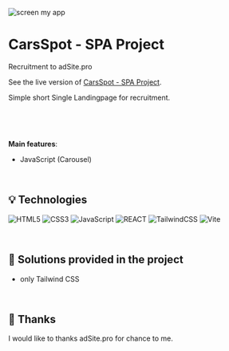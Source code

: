 ![screen my app](assets/img/screen_project.png)

# CarsSpot - SPA Project

Recruitment to adSite.pro

See the live version of [CarsSpot - SPA Project](https://artur-it.github.io/recruitment_adSite.pro/).

Simple short Single Landingpage for recruitment.

&nbsp;

&nbsp;

**Main features**:

- JavaScript (Carousel)

&nbsp;

## 💡 Technologies

![HTML5](https://img.shields.io/badge/html5-%23E34F26.svg?style=for-the-badge&logo=html5&logoColor=white)
![CSS3](https://img.shields.io/badge/css3-%231572B6.svg?style=for-the-badge&logo=css3&logoColor=white)
![JavaScript](https://img.shields.io/badge/javascript-%23323330.svg?style=for-the-badge&logo=javascript&logoColor=%23F7DF1E)
![REACT](https://img.shields.io/badge/react-%23323330.svg?style=for-the-badge&logo=react&logoColor=%23F7DF1E)
![TailwindCSS](https://img.shields.io/badge/tailwindcss-%2338B2AC.svg?style=for-the-badge&logo=tailwind-css&logoColor=white)
![Vite](https://img.shields.io/badge/vite-%23646CFF.svg?style=for-the-badge&logo=vite&logoColor=white)

&nbsp;

## 🤔 Solutions provided in the project

- only Tailwind CSS

&nbsp;

## 👏 Thanks

I would like to thanks adSite.pro for chance to me.
